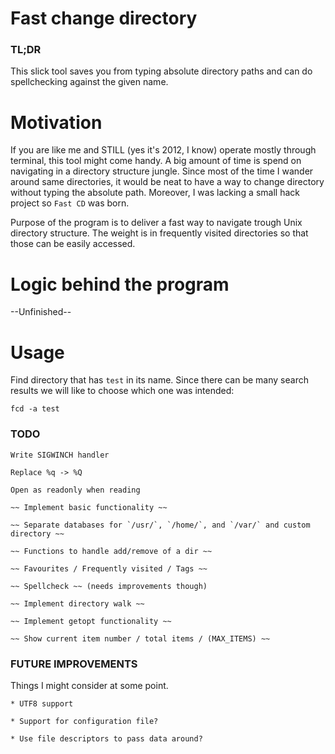 # Fast change directory

### TL;DR
This slick tool saves you from typing absolute directory paths and can do
spellchecking against the given name.


# Motivation
If you are like me and STILL (yes it's 2012, I know) operate mostly through
terminal, this tool might come handy. A big amount of time is spend on
navigating in a directory structure jungle. Since most of the time I wander
around same directories, it would be neat to have a way to change directory
without typing the absolute path. Moreover, I was lacking a small hack project
so `Fast CD` was born.

Purpose of the program is to deliver a fast way to navigate trough Unix
directory structure. The weight is in frequently visited directories so that
those can be easily accessed.


# Logic behind the program
--Unfinished--

# Usage
Find directory that has `test` in its name. Since there can be many search
results we will like to choose which one was intended:

`fcd -a test`


### TODO
	Write SIGWINCH handler

	Replace %q -> %Q

	Open as readonly when reading

	~~ Implement basic functionality ~~

	~~ Separate databases for `/usr/`, `/home/`, and `/var/` and custom directory ~~

	~~ Functions to handle add/remove of a dir ~~

	~~ Favourites / Frequently visited / Tags ~~

	~~ Spellcheck ~~ (needs improvements though)

	~~ Implement directory walk ~~

	~~ Implement getopt functionality ~~

	~~ Show current item number / total items / (MAX_ITEMS) ~~

### FUTURE IMPROVEMENTS
Things I might consider at some point.

	* UTF8 support

	* Support for configuration file?

	* Use file descriptors to pass data around?

